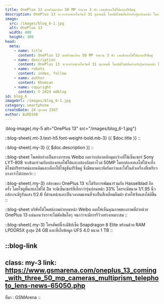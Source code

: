 ```yaml
---
title: OnePlus 13 มาพร้อมกล้อง 50 MP จำนวน 3 ตัว เลนส์เทเลโฟโต้แบบปริซึมคู่
description: OnePlus 13 จะวางจำหน่ายในวันที่ 31 ตุลาคมนี้ โดยมีดีไซน์ที่คล้ายกับรุ่นก่อนหน้า โดยโทรศัพท์รุ่นนี้จะติดตั้งกล้องหลัง 3 ตัว แต่ในวันนี้ ได้มีการเปิดเผยว่ากล้องทั้ง 3 ตัวจะได้รับการอัพเกรด
image:
  src: /images/blog_6-1.jpg
  alt: OnePlus 13
  width: 400
  height: 300
head:
  meta:
    - name: title
      content: OnePlus 13 มาพร้อมกล้อง 50 MP จำนวน 3 ตัว เลนส์เทเลโฟโต้แบบปริซึมคู่
    - name: description
      content: OnePlus 13 จะวางจำหน่ายในวันที่ 31 ตุลาคมนี้ โดยมีดีไซน์ที่คล้ายกับรุ่นก่อนหน้า โดยโทรศัพท์รุ่นนี้จะติดตั้งกล้องหลัง 3 ตัว แต่ในวันนี้ ได้มีการเปิดเผยว่ากล้องทั้ง 3 ตัวจะได้รับการอัพเกรด
    - name: robots
      content: index, follow
    - name: author
      content: Khomsan
    - name: copyright
      content: © 2024 mdblog
id: blog_6
imageUrl: /images/blog_6-1.jpg
category: smartphone
createDate: 24 ตุลาคม 2567
author: BiRD348
---
```


:blog-image{.my-5 alt="OnePlus 13" src="/images/blog_6-1.jpg"}

::blog-sheet{.mt-3.text-h5.font-weight-bold.mb-3}
{{ $doc.title }}
::

::blog-sheet{.my-3}
{{ $doc.description }}
::

::blog-sheet
โพสต์อย่างเป็นทางการบน Weibo เผยว่ากล้องหลักมุมกว้างที่ใช้เซ็นเซอร์ Sony LYT-808 จะเข้ามาร่วมกับกล้องเทเลโฟโต้และกล้องอัลตราไวด์ 50MP โดยกล้องเทเลโฟโต้จะทิ้งดีไซน์ปริทรรศน์แบบเดิมและเลือกใช้โซลูชันปริซึมคู่ ซึ่งมีขนาดกะทัดรัดกว่าและใส่ในตัวเครื่องที่เพรียวบางกว่าได้ง่ายกว่า
::

::blog-sheet{.my-3}
กล้องของ OnePlus 13 จะได้รับการพัฒนาร่วมกับ Hasselblad อีกครั้ง โดยโซลูชั่นเทเลโฟโต้ 3x จะมีเซ็นเซอร์ที่เล็กกว่ารุ่นก่อนหน้า 33% โดยจะมีขนาด 1/1.95 นิ้ว กล้องจะมีรูรับแสง f/2.6 ที่ด้านหน้าและเป็นวงกลมแทนที่จะเป็นสี่เหลี่ยมผืนผ้า ช่วยให้จับแสงได้ดีขึ้น
::

::blog-sheet
บริษัทได้โพสต์ภาพถ่ายบนหน้า Weibo เผยให้เห็นคุณภาพของภาพที่ถ่ายด้วย OnePlus 13 แน่นอนว่าเราจะไม่ตัดสินใดๆ จนกว่าจะมีการรีวิวอย่างเหมาะสม
::

::blog-sheet{.my-3}
โทรศัพท์นี้จะมีชิปเซ็ต Snapdragon 8 Elite พร้อมด้วย RAM LPDDR5X สูงสุด 24 GB และที่เก็บข้อมูล UFS 4.0 ขนาด 1 TB
::

::blog-link
---
class: my-3
link: https://www.gsmarena.com/oneplus_13_coming_with_three_50_mp_cameras_multiprism_telephoto_lens-news-65050.php
---
ที่มา : GSMArena
::
